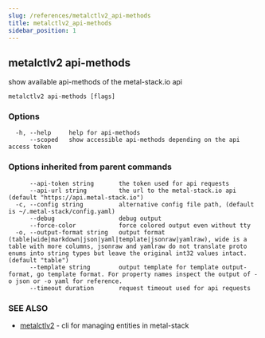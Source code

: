 ```yaml
---
slug: /references/metalctlv2_api-methods
title: metalctlv2_api-methods
sidebar_position: 1
---
```


## metalctlv2 api-methods

show available api-methods of the metal-stack.io api

```
metalctlv2 api-methods [flags]
```

### Options

```
  -h, --help     help for api-methods
      --scoped   show accessible api-methods depending on the api access token
```

### Options inherited from parent commands

```
      --api-token string       the token used for api requests
      --api-url string         the url to the metal-stack.io api (default "https://api.metal-stack.io")
  -c, --config string          alternative config file path, (default is ~/.metal-stack/config.yaml)
      --debug                  debug output
      --force-color            force colored output even without tty
  -o, --output-format string   output format (table|wide|markdown|json|yaml|template|jsonraw|yamlraw), wide is a table with more columns, jsonraw and yamlraw do not translate proto enums into string types but leave the original int32 values intact. (default "table")
      --template string        output template for template output-format, go template format. For property names inspect the output of -o json or -o yaml for reference.
      --timeout duration       request timeout used for api requests
```

### SEE ALSO

* [metalctlv2](./metalctlv2.md)	 - cli for managing entities in metal-stack

